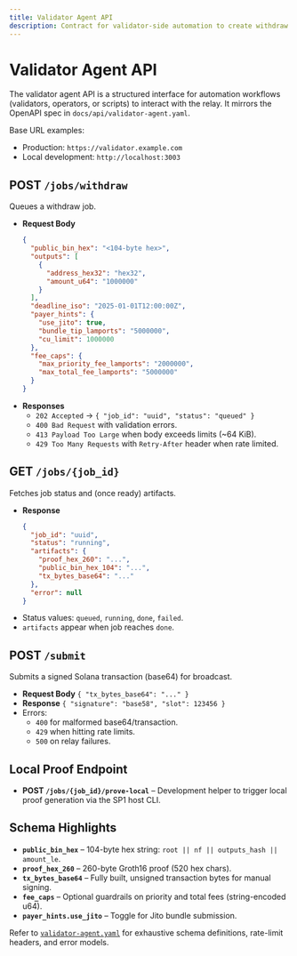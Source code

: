 ```yaml
---
title: Validator Agent API
description: Contract for validator-side automation to create withdraw jobs, fetch artifacts, and submit transactions.
---
```


# Validator Agent API

The validator agent API is a structured interface for automation workflows (validators, operators, or scripts) to interact with the relay. It mirrors the OpenAPI spec in `docs/api/validator-agent.yaml`.

Base URL examples:

- Production: `https://validator.example.com`
- Local development: `http://localhost:3003`

## POST `/jobs/withdraw`

Queues a withdraw job.

- **Request Body**
  ```json
  {
    "public_bin_hex": "<104-byte hex>",
    "outputs": [
      {
        "address_hex32": "hex32",
        "amount_u64": "1000000"
      }
    ],
    "deadline_iso": "2025-01-01T12:00:00Z",
    "payer_hints": {
      "use_jito": true,
      "bundle_tip_lamports": "5000000",
      "cu_limit": 1000000
    },
    "fee_caps": {
      "max_priority_fee_lamports": "2000000",
      "max_total_fee_lamports": "5000000"
    }
  }
  ```
- **Responses**
  - `202 Accepted` → `{ "job_id": "uuid", "status": "queued" }`
  - `400 Bad Request` with validation errors.
  - `413 Payload Too Large` when body exceeds limits (~64 KiB).
  - `429 Too Many Requests` with `Retry-After` header when rate limited.

## GET `/jobs/{job_id}`

Fetches job status and (once ready) artifacts.

- **Response**
  ```json
  {
    "job_id": "uuid",
    "status": "running",
    "artifacts": {
      "proof_hex_260": "...",
      "public_bin_hex_104": "...",
      "tx_bytes_base64": "..."
    },
    "error": null
  }
  ```
- Status values: `queued`, `running`, `done`, `failed`.
- `artifacts` appear when job reaches `done`.

## POST `/submit`

Submits a signed Solana transaction (base64) for broadcast.

- **Request Body** `{ "tx_bytes_base64": "..." }`
- **Response** `{ "signature": "base58", "slot": 123456 }`
- Errors:
  - `400` for malformed base64/transaction.
  - `429` when hitting rate limits.
  - `500` on relay failures.

## Local Proof Endpoint

- **POST `/jobs/{job_id}/prove-local`** – Development helper to trigger local proof generation via the SP1 host CLI.

## Schema Highlights

- **`public_bin_hex`** – 104-byte hex string: `root || nf || outputs_hash || amount_le`.
- **`proof_hex_260`** – 260-byte Groth16 proof (520 hex chars).
- **`tx_bytes_base64`** – Fully built, unsigned transaction bytes for manual signing.
- **`fee_caps`** – Optional guardrails on priority and total fees (string-encoded u64).
- **`payer_hints.use_jito`** – Toggle for Jito bundle submission.

Refer to [`validator-agent.yaml`](./validator-agent.yaml) for exhaustive schema definitions, rate-limit headers, and error models.
